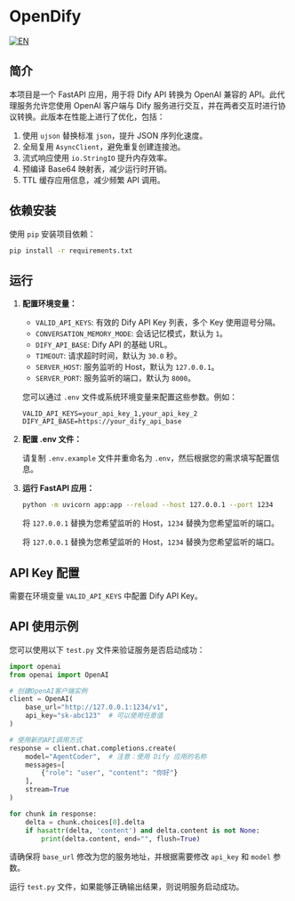 # OpenDify

[![EN](https://img.shields.io/badge/EN-English%20Version-blue?style=flat&logo=github)](README_EN.md)

## 简介

本项目是一个 FastAPI 应用，用于将 Dify API 转换为 OpenAI 兼容的 API。此代理服务允许您使用 OpenAI 客户端与 Dify 服务进行交互，并在两者交互时进行协议转换。此版本在性能上进行了优化，包括：

1.  使用 `ujson` 替换标准 `json`，提升 JSON 序列化速度。
2.  全局复用 `AsyncClient`，避免重复创建连接池。
3.  流式响应使用 `io.StringIO` 提升内存效率。
4.  预编译 Base64 映射表，减少运行时开销。
5.  TTL 缓存应用信息，减少频繁 API 调用。

## 依赖安装

使用 `pip` 安装项目依赖：

```bash
pip install -r requirements.txt
```

## 运行

1.  **配置环境变量：**

    *   `VALID_API_KEYS`:  有效的 Dify API Key 列表，多个 Key 使用逗号分隔。
    *   `CONVERSATION_MEMORY_MODE`:  会话记忆模式，默认为 `1`。
    *   `DIFY_API_BASE`:  Dify API 的基础 URL。
    *   `TIMEOUT`:  请求超时时间，默认为 `30.0` 秒。
    *   `SERVER_HOST`:  服务监听的 Host，默认为 `127.0.0.1`。
    *   `SERVER_PORT`:  服务监听的端口，默认为 `8000`。

    您可以通过 `.env` 文件或系统环境变量来配置这些参数。例如：

    ```
    VALID_API_KEYS=your_api_key_1,your_api_key_2
    DIFY_API_BASE=https://your_dify_api_base
    ```

1.  **配置 .env 文件：**

    请复制 `.env.example` 文件并重命名为 `.env`，然后根据您的需求填写配置信息。

2.  **运行 FastAPI 应用：**

    ```bash
    python -m uvicorn app:app --reload --host 127.0.0.1 --port 1234
    ```

    将 `127.0.0.1` 替换为您希望监听的 Host，`1234` 替换为您希望监听的端口。

    将 `127.0.0.1` 替换为您希望监听的 Host，`1234` 替换为您希望监听的端口。

## API Key 配置

需要在环境变量 `VALID_API_KEYS` 中配置 Dify API Key。

## API 使用示例

您可以使用以下 `test.py` 文件来验证服务是否启动成功：

```python
import openai
from openai import OpenAI

# 创建OpenAI客户端实例
client = OpenAI(
    base_url="http://127.0.0.1:1234/v1",
    api_key="sk-abc123"  # 可以使用任意值
)

# 使用新的API调用方式
response = client.chat.completions.create(
    model="AgentCoder",  # 注意：使用 Dify 应用的名称
    messages=[
        {"role": "user", "content": "你好"}
    ],
    stream=True
)

for chunk in response:
    delta = chunk.choices[0].delta
    if hasattr(delta, 'content') and delta.content is not None:
        print(delta.content, end="", flush=True)
```

请确保将 `base_url` 修改为您的服务地址，并根据需要修改 `api_key` 和 `model` 参数。

运行 `test.py` 文件，如果能够正确输出结果，则说明服务启动成功。
